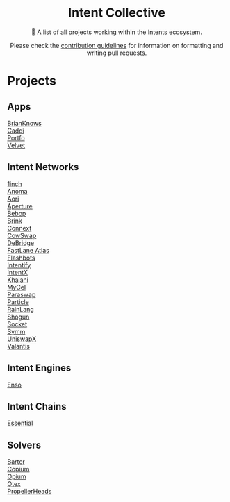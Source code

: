   <h1 align="center">Intent Collective</h1>
  <p align="center"></p>
  <p align="center">📖 A list of all projects working within the Intents ecosystem.</p>
  <p align="center">Please check the <a href="CONTRIBUTING.md">contribution guidelines</a> for information on formatting and writing pull requests.</p>

# Projects

## Apps
[BrianKnows](https://www.brianknows.org/)  
[Caddi](https://www.caddi.fi/)  
[Portfo](https://porfo.app/)  
[Velvet](https://www.velvet.capital/)  

## Intent Networks
[1inch](https://1inch.io/)  
[Anoma](https://anoma.net/)  
[Aori](https://www.aori.io/)  
[Aperture](https://aperture.finance/)  
[Bebop](https://bebop.xyz/)  
[Brink](https://www.brink.trade/)  
[Connext](https://www.connext.network/)  
[CowSwap](https://cow.fi/)  
[DeBridge](https://debridge.finance/)  
[FastLane Atlas](https://github.com/FastLane-Labs/atlas/tree/main)  
[Flashbots](https://www.flashbots.net/)  
[Intentify](https://www.intentify.network/)  
[IntentX](https://intentx.io/)  
[Khalani](https://khalani.network/)  
[MyCel](https://www.mycel.domains/)  
[Paraswap](https://www.paraswap.io/)  
[Particle](https://particle.network/)  
[RainLang](https://rainlang.xyz/)  
[Shogun](https://twitter.com/shogunfi)  
[Socket](https://www.socket.tech/)  
[Symm](https://symm.io/)  
[UniswapX](https://uniswap.org/)  
[Valantis](https://valantis.xyz/)  

## Intent Engines
[Enso](https://www.enso.finance/)  

## Intent Chains
[Essential](https://essential.builders/)  

## Solvers
[Barter](https://twitter.com/BarterDeFi)  
[Copium](https://twitter.com/copiumnicus)  
[Opium]()  
[Otex](https://otex.tools/)  
[PropellerHeads](https://www.propellerheads.xyz/)  


